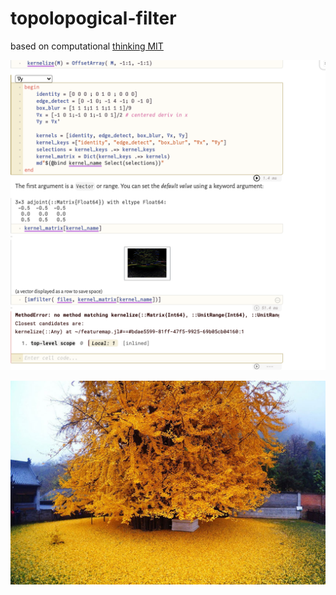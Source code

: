 # topolopogical-filter

based on computational [thinking MIT](https://computationalthinking.mit.edu/Spring21/transforming_images/)

![img](/julia.png)


![img](/tree.png)
